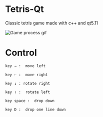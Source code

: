 # Tetris-Qt #
Classic tetris game made with c++ and qt5.11

![Game process gif](https://github.com/walidAbbassi/Tetris-Qt/blob/master/picture/Tetris.gif)

# Control 
```
key → :  move left 
```
```
key ← :  move right 
```
```
key ↓ : rotate right 
```
```
key ↑ :  rotate left 
```
```
key space :  drop down 
```
```
key D :  drop one line down
```
